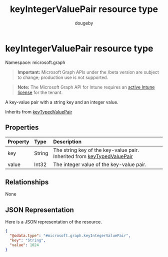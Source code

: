 ﻿---
title: "keyIntegerValuePair resource type"
description: "A key-value pair with a string key and an integer value."
author: "dougeby"
localization_priority: Normal
ms.prod: "intune"
doc_type: resourcePageType
---

# keyIntegerValuePair resource type

Namespace: microsoft.graph

> **Important:** Microsoft Graph APIs under the /beta version are subject to change; production use is not supported.

> **Note:** The Microsoft Graph API for Intune requires an [active Intune license](https://go.microsoft.com/fwlink/?linkid=839381) for the tenant.

A key-value pair with a string key and an integer value.

Inherits from [keyTypedValuePair](../resources/intune-deviceconfig-keytypedvaluepair.md)

## Properties

| Property | Type   | Description                                                                                                                     |
| :------- | :----- | :------------------------------------------------------------------------------------------------------------------------------ |
| key      | String | The string key of the key-value pair. Inherited from [keyTypedValuePair](../resources/intune-deviceconfig-keytypedvaluepair.md) |
| value    | Int32  | The integer value of the key-value pair.                                                                                        |

## Relationships

None

## JSON Representation

Here is a JSON representation of the resource.

<!-- {
  "blockType": "resource",
  "@odata.type": "microsoft.graph.keyIntegerValuePair"
}
-->

```json
{
  "@odata.type": "#microsoft.graph.keyIntegerValuePair",
  "key": "String",
  "value": 1024
}
```
